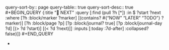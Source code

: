 query-sort-by:: page
query-table:: true
query-sort-desc:: true
#+BEGIN_QUERY
{:title “:date: NEXT”
:query [:find (pull ?h [*])
:in $ ?start ?next
:where
[?h :block/marker ?marker]
[(contains? #{“NOW” “LATER” “TODO”} ?marker)]
[?h :block/page ?p]
[?p :block/journal? true]
[?p :block/journal-day ?d]
[(> ?d ?start)]
[(< ?d ?next)]]
:inputs [:today :7d-after]
:collapsed? false}]}
#+END_QUERY

-